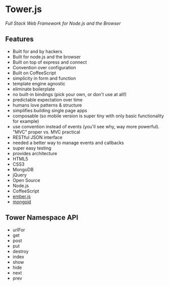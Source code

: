 # Tower.js

*Full Stack Web Framework for Node.js and the Browser*

## Features

- Built for and by hackers
- Built for node.js and the browser
- Built on top of express and connect
- Convention over configuration
- Built on CoffeeScript
- simplicity in form and function
- template engine agnostic
- eliminate boilerplate
- no built-in bindings (pick your own, or don't use at all!)
- predictable expectation over time
- humans love patterns & structure
- simplifies building single page apps
- composable (so mobile version is super tiny with only basic functionality for example)
- use convention instead of events (you'll see why, way more powerful).  "MVC" proper vs. MVC practical
- RESTful JSON interface
- needed a better way to manage events and callbacks
- super easy testing
- provides architecture
- HTML5
- CSS3
- MongoDB
- jQuery
- Open Source
- Node.js
- CoffeeScript
- [ember.js](http://emberjs.com/)
- [mongoid](http://mongoid.org/docs.html)

## Tower Namespace API

- urlFor
- get
- post
- put
- destroy
- index
- show
- hide
- next
- prev